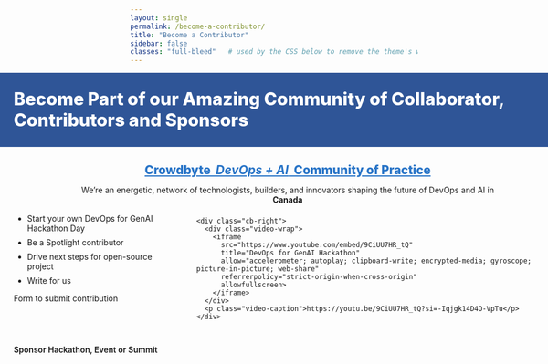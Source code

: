 ```yaml
---
layout: single
permalink: /become-a-contributor/
title: "Become a Contributor"
sidebar: false
classes: "full-bleed"   # used by the CSS below to remove the theme's width limits
---
```

<style>
/* Hide the Previous / Next pager on this page only */
.pagination,
.pagination--pager {
  display: none !important;
}
</style>

<style>
/* ===== Remove theme width limits & gutters for THIS PAGE only ===== */
.page.full-bleed .page__inner-wrap,
.page.full-bleed .page__content {
  max-width: none !important;
  padding-left: 0 !important;
  padding-right: 0 !important;
}

/* Full-bleed helper that truly spans the viewport width */
.full-bleed-row {
  width: 100vw;
  margin-left: calc(50% - 50vw);
  margin-right: calc(50% - 50vw);
}

/* Hero band */
.cb-hero {
  background:#2f5597;
  color:#fff;
  padding: 28px 24px;
}
.cb-hero h1 {
  margin:0;
  font-weight: 800;
  font-size: clamp(22px, 3.2vw, 34px);
  line-height: 1.2;
}

/* Main content row (also full-bleed) */
.cb-wrap {
  padding: 20px 24px;
}

/* Section heading + intro */
.cb-title { 
  text-align:center; 
  font-weight:800; 
  margin: 8px 0 14px; 
  font-size: clamp(18px, 2.2vw, 24px); 
}
.cb-title .hl { color:#2874c7; text-decoration: underline; }
.cb-intro { text-align:center; margin-bottom: 8px; }

/* Two-column layout that can breathe across the full width */
.cb-grid {
  display:grid;
  grid-template-columns: minmax(280px, 1fr) minmax(360px, 640px);
  gap: 28px;
  align-items:start;
  max-width: 1600px;          /* keep lines readable on ultra-wide screens */
  margin: 0 auto;             /* centered inside the full-bleed row */
}
@media (max-width: 880px){ .cb-grid { grid-template-columns: 1fr; } }

.cb-list { margin-top: 8px; }
.cb-list li { margin: 8px 0; }

/* Video */
.video-wrap { position: relative; width: 100%; aspect-ratio: 16 / 9; }
.video-wrap iframe{ position:absolute; inset:0; width:100%; height:100%; border:0; }
.video-caption{ font-size: 12px; color:#444; margin-top:8px; text-align:left; }

/* Footer line */
.cb-footer { margin: 28px auto 8px; font-weight:600; max-width:1600px; }
  
/* Hide Previous/Next pager buttons on this page */
.page.full-bleed .pagination,
.page.full-bleed .pagination--pager,
.page.full-bleed .page__footer .pagination { display:none !important; }
</style>

<!-- HERO (full width) -->
<div class="full-bleed-row cb-hero">
  <h1>Become Part of our Amazing Community of Collaborator, Contributors and Sponsors</h1>
</div>

<!-- MAIN (full width) -->
<div class="full-bleed-row cb-wrap">
  <h2 class="cb-title">
    <span class="hl">Crowdbyte&nbsp;&nbsp;<em><strong>DevOps + AI</strong></em>&nbsp;&nbsp;Community of Practice</span>
  </h2>

  <p class="cb-intro">
    We’re an energetic, network of technologists, builders, and innovators shaping the future of DevOps and AI in<br><strong>Canada</strong>
  </p>

  <div class="cb-grid">
    <div class="cb-left">
      <ul class="cb-list">
        <li>Start your own DevOps for GenAI Hackathon Day</li>
        <li>Be a Spotlight contributor</li>
        <li>Drive next steps for open-source project</li>
        <li>Write for us</li>
      </ul>
      <p>Form to submit contribution</p>
    </div>

    <div class="cb-right">
      <div class="video-wrap">
        <iframe
          src="https://www.youtube.com/embed/9CiUU7HR_tQ"
          title="DevOps for GenAI Hackathon"
          allow="accelerometer; autoplay; clipboard-write; encrypted-media; gyroscope; picture-in-picture; web-share"
          referrerpolicy="strict-origin-when-cross-origin"
          allowfullscreen>
        </iframe>
      </div>
      <p class="video-caption">https://youtu.be/9CiUU7HR_tQ?si=-Iqjgk14D4O-VpTu</p>
    </div>
  </div>

  <p class="cb-footer">Sponsor Hackathon, Event or Summit</p>
</div>
